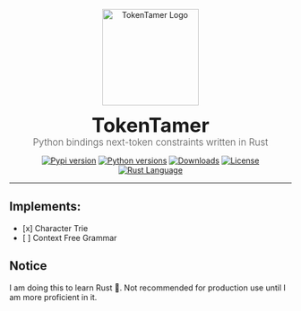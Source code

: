 <p align="center">
    <a href="#readme">
        <img alt="TokenTamer Logo" src="https://i.imgur.com/PoJW8vw.jpeg" style="height: 172px;">
    </a>
</p>
<h1 align="center" style="font-size: 2.5em; margin: 0; padding: 0;">TokenTamer</h1>
<p align="center" style="font-size: 1.2em; font-weight: 300; color: #555; margin: 0;">
    Python bindings next-token constraints written in Rust
</p>
<p align="center">
    <a href="https://pypi.python.org/pypi/tokentamer"><img alt="Pypi version" src="https://img.shields.io/pypi/v/tokentamer.svg"></a>
    <a href="https://pypi.python.org/pypi/tokentamer"><img alt="Python versions" src="https://img.shields.io/badge/python-3.8%5E-blue.svg"></a>
    <a href="https://pypi.python.org/pypi/tokentamer"><img alt="Downloads" src="https://img.shields.io/pypi/dm/tokentamer"></a>
    <a href="https://github.com/ArthurBook/tokentamer/blob/master/LICENSE"><img alt="License" src="https://img.shields.io/github/license/ArthurBook/token-tamer"></a>
    <a href="https://www.rust-lang.org"><img alt="Rust Language" src="https://img.shields.io/badge/language-Rust-orange.svg"></a>
</p>

***

## Implements:

* \[x] Character Trie
* \[ ] Context Free Grammar

## Notice

I am doing this to learn Rust 🦀.
Not recommended for production use until I am more proficient in it.
